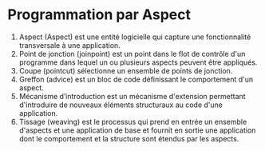 # Programmation par Aspect

<ol>
<li>Aspect (Aspect) est une entité logicielle qui capture une fonctionnalité
transversale à une application.</li>
<li>Point de jonction (joinpoint) est un point dans le flot de contrôle d'un
programme dans lequel un ou plusieurs aspects peuvent être appliqués.</li>
<li>Coupe (pointcut) sélectionne un ensemble de points de jonction.</li>
<li>Greffon (advice) est un bloc de code définissant le comportement d'un
aspect.</li>
<li>Mécanisme d’introduction est un mécanisme d'extension permettant
d'introduire de nouveaux éléments structuraux au code d'une application.</li>
<li>Tissage (weaving) est le processus qui prend en entrée un ensemble 
d'aspects et une application de base et fournit en sortie une application dont
le comportement et la structure sont étendus par les aspects.</li>
</ol>